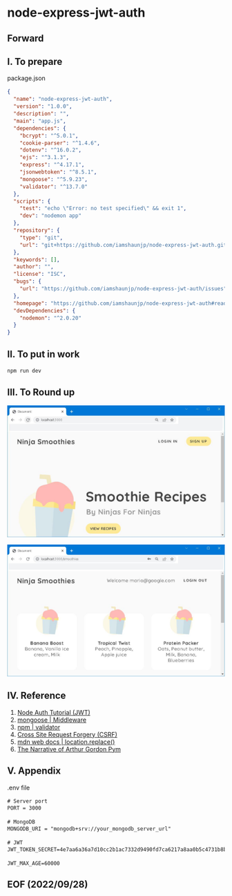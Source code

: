 # node-express-jwt-auth


## Forward


## I. To prepare
package.json
```json
{
  "name": "node-express-jwt-auth",
  "version": "1.0.0",
  "description": "",
  "main": "app.js",
  "dependencies": {
    "bcrypt": "^5.0.1",
    "cookie-parser": "^1.4.6",
    "dotenv": "^16.0.2",
    "ejs": "^3.1.3",
    "express": "^4.17.1",
    "jsonwebtoken": "^8.5.1",
    "mongoose": "^5.9.23",
    "validator": "^13.7.0"
  },
  "scripts": {
    "test": "echo \"Error: no test specified\" && exit 1",
    "dev": "nodemon app"
  },
  "repository": {
    "type": "git",
    "url": "git+https://github.com/iamshaunjp/node-express-jwt-auth.git"
  },
  "keywords": [],
  "author": "",
  "license": "ISC",
  "bugs": {
    "url": "https://github.com/iamshaunjp/node-express-jwt-auth/issues"
  },
  "homepage": "https://github.com/iamshaunjp/node-express-jwt-auth#readme",
  "devDependencies": {
    "nodemon": "^2.0.20"
  }
}
```


## II. To put in work 
```bash
npm run dev
```


## III. To Round up

![alt Smoothie Home](img/Smoothie-Home.JPG)

![alt Smoothie Recipes](img/Smoothie-Recipes.JPG)


## IV. Reference
1. [Node Auth Tutorial (JWT)](https://youtu.be/SnoAwLP1a-0?list=PL4cUxeGkcC9iqqESP8335DA5cRFp8loyp)
2. [mongoose | Middleware](https://mongoosejs.com/docs/middleware.html)
3. [npm | validator](https://www.npmjs.com/package/validator)
4. [Cross Site Request Forgery (CSRF)](https://owasp.org/www-community/attacks/csrf)
5. [mdn web docs | location.replace()](https://developer.mozilla.org/en-US/docs/Web/API/Location/replace)
6. [The Narrative of Arthur Gordon Pym](https://www.eapoe.org/works/editions/pymbc.htm)

## V. Appendix
.env file
```
# Server port 
PORT = 3000

# MongoDB
MONGODB_URI = "mongodb+srv://your_mongodb_server_url"

# JWT 
JWT_TOKEN_SECRET=4e7aa6a36a7d10cc2b1ac7332d9490fd7ca6217a8aa0b5c4731b8b26d6ba3011cc9a4d88f67b0470938c49dcf699b9f4fe0ea61e8fd9e7d8f4478b4025f0e6d0

JWT_MAX_AGE=60000
```

## EOF (2022/09/28)